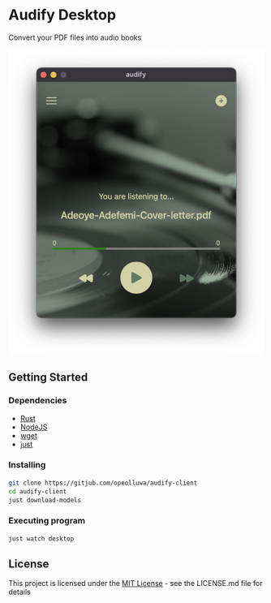 # Audify Desktop

Convert your PDF files into audio books

![screenshot](./audify.png)

## Getting Started

### Dependencies

- [Rust](https://rust-lang.org)
- [NodeJS](https://nodejs.org)
- [wget](https://gnu.org/software/wget)
- [just](https://just.systems)

### Installing

```sh
git clone https://gitjub.com/opeolluwa/audify-client
cd audify-client
just download-models
```

### Executing program

```sh
just watch desktop
```

## License

This project is licensed under the [MIT License](./LICENSE) - see the LICENSE.md file for details
